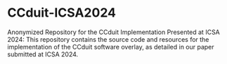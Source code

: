 # CCduit-ICSA2024
Anonymized Repository for the CCduit Implementation Presented at ICSA 2024: This repository contains the source code and resources for the implementation of the CCduit software overlay, as detailed in our paper submitted at ICSA 2024.
